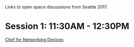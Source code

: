 Links to open space discussions from Seattle 2017.

# Session 1: 11:30AM - 12:30PM

[Chef for Networking Devices](Chef-for-Networking-Devices)